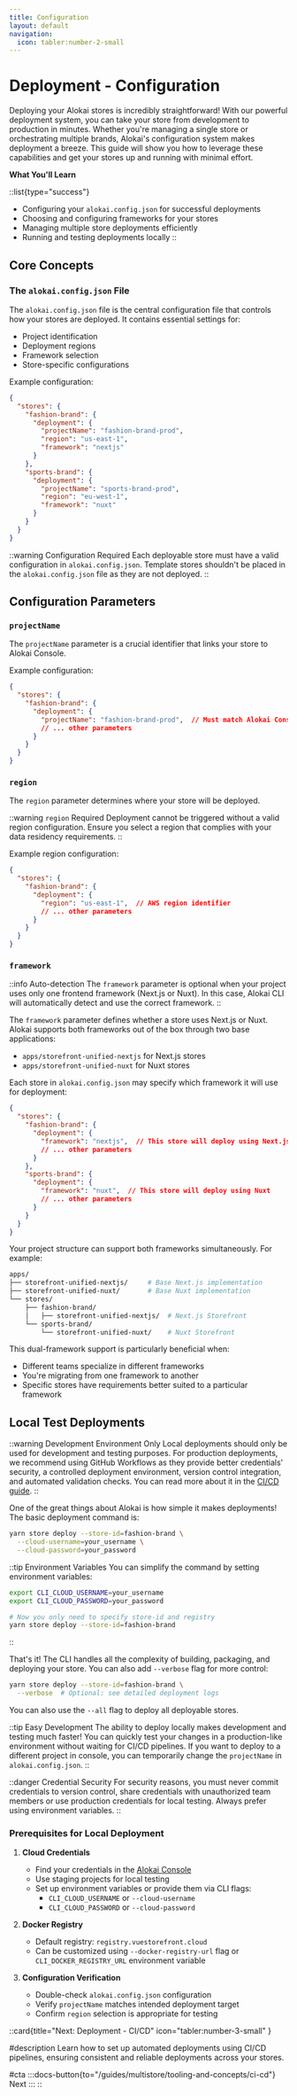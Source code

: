 ```yaml
---
title: Configuration
layout: default
navigation:
  icon: tabler:number-2-small
---
```


# Deployment - Configuration

Deploying your Alokai stores is incredibly straightforward! With our powerful deployment system, you can take your store from development to production in minutes. Whether you're managing a single store or orchestrating multiple brands, Alokai's configuration system makes deployment a breeze. This guide will show you how to leverage these capabilities and get your stores up and running with minimal effort.

**What You'll Learn**

::list{type="success"}
- Configuring your `alokai.config.json` for successful deployments
- Choosing and configuring frameworks for your stores
- Managing multiple store deployments efficiently
- Running and testing deployments locally
::

## Core Concepts

### The `alokai.config.json` File

The `alokai.config.json` file is the central configuration file that controls how your stores are deployed. It contains essential settings for:
- Project identification
- Deployment regions
- Framework selection
- Store-specific configurations

Example configuration:
```json
{
  "stores": {
    "fashion-brand": {
      "deployment": {
        "projectName": "fashion-brand-prod",
        "region": "us-east-1",
        "framework": "nextjs"
      }
    },
    "sports-brand": {
      "deployment": {
        "projectName": "sports-brand-prod",
        "region": "eu-west-1",
        "framework": "nuxt"
      }
    }
  }
}
```

::warning Configuration Required
Each deployable store must have a valid configuration in `alokai.config.json`. Template stores shouldn't be placed in the `alokai.config.json` file as they are not deployed.
::

## Configuration Parameters

### `projectName`

The `projectName` parameter is a crucial identifier that links your store to Alokai Console.

Example configuration:
```json
{
  "stores": {
    "fashion-brand": {
      "deployment": {
        "projectName": "fashion-brand-prod",  // Must match Alokai Console project name
        // ... other parameters
      }
    }
  }
}
```

### `region`

The `region` parameter determines where your store will be deployed. 

::warning `region` Required
Deployment cannot be triggered without a valid region configuration. Ensure you select a region that complies with your data residency requirements.
::

Example region configuration:
```json
{
  "stores": {
    "fashion-brand": {
      "deployment": {
        "region": "us-east-1",  // AWS region identifier
        // ... other parameters
      }
    }
  }
}
```

### `framework`

::info Auto-detection
The `framework` parameter is optional when your project uses only one frontend framework (Next.js or Nuxt). In this case, Alokai CLI will automatically detect and use the correct framework.
::

The `framework` parameter defines whether a store uses Next.js or Nuxt. Alokai supports both frameworks out of the box through two base applications:
- `apps/storefront-unified-nextjs` for Next.js stores
- `apps/storefront-unified-nuxt` for Nuxt stores

Each store in `alokai.config.json` may specify which framework it will use for deployment:

```json
{
  "stores": {
    "fashion-brand": {
      "deployment": {
        "framework": "nextjs",  // This store will deploy using Next.js
        // ... other parameters
      }
    },
    "sports-brand": {
      "deployment": {
        "framework": "nuxt",  // This store will deploy using Nuxt
        // ... other parameters
      }
    }
  }
}
```

Your project structure can support both frameworks simultaneously. For example:
```bash
apps/
├── storefront-unified-nextjs/     # Base Next.js implementation
├── storefront-unified-nuxt/       # Base Nuxt implementation
└── stores/
    ├── fashion-brand/            
    │   ├── storefront-unified-nextjs/  # Next.js Storefront
    └── sports-brand/
        └── storefront-unified-nuxt/    # Nuxt Storefront
```

This dual-framework support is particularly beneficial when:
- Different teams specialize in different frameworks
- You're migrating from one framework to another
- Specific stores have requirements better suited to a particular framework

## Local Test Deployments

::warning Development Environment Only
Local deployments should only be used for development and testing purposes. For production deployments, we recommend using GitHub Workflows as they provide better credentials' security, a controlled deployment environment, version control integration, and automated validation checks. You can read more about it in the [CI/CD guide](/guides/multistore/tooling-and-concepts/deployment/ci-cd).
::

One of the great things about Alokai is how simple it makes deployments! The basic deployment command is:

```bash
yarn store deploy --store-id=fashion-brand \
  --cloud-username=your_username \
  --cloud-password=your_password
```

::tip Environment Variables
You can simplify the command by setting environment variables:
```bash
export CLI_CLOUD_USERNAME=your_username
export CLI_CLOUD_PASSWORD=your_password

# Now you only need to specify store-id and registry
yarn store deploy --store-id=fashion-brand
```
::

That's it! The CLI handles all the complexity of building, packaging, and deploying your store. You can also add `--verbose` flag for more control:

```bash
yarn store deploy --store-id=fashion-brand \
  --verbose  # Optional: see detailed deployment logs
```

You can also use the `--all` flag to deploy all deployable stores.

::tip Easy Development
The ability to deploy locally makes development and testing much faster! You can quickly test your changes in a production-like environment without waiting for CI/CD pipelines. If you want to deploy to a different project in console, you can temporarily change the `projectName` in `alokai.config.json`.
::

::danger Credential Security
For security reasons, you must never commit credentials to version control, share credentials with unauthorized team members or use production credentials for local testing. Always prefer using environment variables.
::

### Prerequisites for Local Deployment

1. **Cloud Credentials**
   - Find your credentials in the [Alokai Console](/console/instance/settings/deployment-variables)
   - Use staging projects for local testing
   - Set up environment variables or provide them via CLI flags:
     - `CLI_CLOUD_USERNAME` or `--cloud-username`
     - `CLI_CLOUD_PASSWORD` or `--cloud-password`

2. **Docker Registry**
   - Default registry: `registry.vuestorefront.cloud`
   - Can be customized using `--docker-registry-url` flag or `CLI_DOCKER_REGISTRY_URL` environment variable

3. **Configuration Verification**
   - Double-check `alokai.config.json` configuration
   - Verify `projectName` matches intended deployment target
   - Confirm `region` selection is appropriate for testing


::card{title="Next: Deployment - CI/CD" icon="tabler:number-3-small" }

#description
Learn how to set up automated deployments using CI/CD pipelines, ensuring consistent and reliable deployments across your stores.

#cta
:::docs-button{to="/guides/multistore/tooling-and-concepts/ci-cd"}
Next
:::
::
